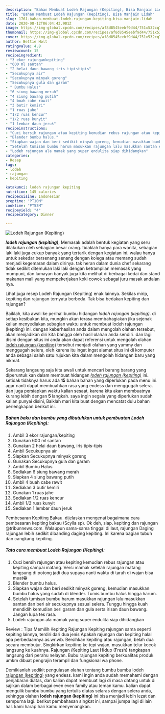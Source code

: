 ```yaml
---
description: "Bahan Membuat Lodeh Rajungan (Kepiting), Bisa Manjain Lidah"
title: "Bahan Membuat Lodeh Rajungan (Kepiting), Bisa Manjain Lidah"
slug: 1761-bahan-membuat-lodeh-rajungan-kepiting-bisa-manjain-lidah
date: 2020-08-12T06:04:43.901Z
image: https://img-global.cpcdn.com/recipes/af8d8545eebf9d44/751x532cq70/lodeh-rajungan-kepiting-foto-resep-utama.jpg
thumbnail: https://img-global.cpcdn.com/recipes/af8d8545eebf9d44/751x532cq70/lodeh-rajungan-kepiting-foto-resep-utama.jpg
cover: https://img-global.cpcdn.com/recipes/af8d8545eebf9d44/751x532cq70/lodeh-rajungan-kepiting-foto-resep-utama.jpg
author: Bettie Holt
ratingvalue: 4.8
reviewcount: 15
recipeingredient:
- "3 ekor rajungankepiting"
- "600 ml santan"
- "2 helai daun bawang iris tipistipis"
- "Secukupnya air"
- "Secukupnya minyak goreng"
- "Secukupnya gula dan garam"
- " Bumbu Halus"
- "6 siung bawang merah"
- "4 siung bawang putih"
- "4 buah cabe rawit"
- "3 butir kemiri"
- "1 ruas jahe"
- "1/2 ruas kencur"
- "1/2 ruas kunyit"
- "1 lembar daun jeruk"
recipeinstructions:
- "Cuci bersih rajungan atau kepiting kemudian rebus rajungan atau kepiting sampai matang. Versi mamak setelah rajungan matang langsung di potong jadi dua supaya nanti waktu di taruh di wajan bisa muat😁"
- "Blender bumbu halus."
- "Siapkan wajan dan beri sedikit minyak goreng, kemudian masukkan bumbu halus yang sudah di blender. Tumis bumbu halus hingga harum."
- "Setelah tumisan bumbu harum masukkan rajungan lalu masukkan santan dan beri air secukupnya sesuai selera. Tunggu hingga kuah mendidih kemudian beri garam dan gula serta irisan daun bawang. Jangan lupa tes rasa."
- "Lodeh rajungan ala mamak yang super endulita siap dihidangkan"
categories:
- Resep
tags:
- lodeh
- rajungan
- kepiting

katakunci: lodeh rajungan kepiting 
nutrition: 145 calories
recipecuisine: Indonesian
preptime: "PT10M"
cooktime: "PT53M"
recipeyield: "4"
recipecategory: Dinner

---
```



![Lodeh Rajungan (Kepiting)](https://img-global.cpcdn.com/recipes/af8d8545eebf9d44/751x532cq70/lodeh-rajungan-kepiting-foto-resep-utama.jpg)

<b><i>lodeh rajungan (kepiting)</i></b>, Memasak adalah bentuk kegiatan yang seru dilakukan oleh sebagian besar orang. tidaklah hanya para wanita, sebagian laki laki juga cukup banyak yang tertarik dengan kegiatan ini. walau hanya untuk sekedar bersenang senang dengan kolega atau memang sudah menjadi kegemaran dalam dirinya. tak heran dalam dunia chef sekarang tidak sedikit ditemukan laki laki dengan ketrampilan memasak yang mumpuni, dan lumayan banyak juga kita melihat di berbagai kedai dan stand makanan mall yang mempekerjakan koki cowok sebagai juru masak andalan nya.

Lihat juga resep Lodeh Rajungan (Kepiting) enak lainnya. Sekilas mirip, kepiting dan rajungan ternyata berbeda. Tak bisa bedakan kepiting dan rajungan?

Baiklah, kita awali ke perihal bumbu hidangan <i>lodeh rajungan (kepiting)</i>. di setiap kesibukan kita, mungkin akan terasa membahagiakan jika sejenak kalian menyediakan sebagian waktu untuk membuat lodeh rajungan (kepiting) ini. dengan keberhasilan anda dalam mengolah olahan tersebut, akan menjadikan diri kita bangga oleh hasil olahan anda sendiri. dan lagi disini dengan situs ini anda akan dapat referensi untuk mengolah olahan <u>lodeh rajungan (kepiting)</u> tersebut menjadi olahan yang yummy dan menggugah selera, oleh karena itu ingat ingat alamat situs ini di komputer anda sebagai salah satu rujukan kita dalam mengolah hidangan baru yang nikmat.


Sekarang langsung saja kita awali untuk mencari barang barang yang diperuntuk kan dalam membuat hidangan <u><i>lodeh rajungan (kepiting)</i></u> ini. setidak tidaknya harus ada <b>15</b> bahan bahan yang diperlukan pada menu ini. agar nanti dapat membuahkan rasa yang endess dan menggugah selera. dan juga persiapkan waktu kalian sesaat, karena kita akan membuatnya kurang lebih dengan <b>5</b> langkah. saya ingin segala yang diperlukan sudah kalian punyai disini, Baiklah mari kita buat dengan mencatat dulu bahan perlengkapan berikut ini.

<!--inarticleads1-->

##### Bahan baku dan bumbu yang dibutuhkan untuk pembuatan Lodeh Rajungan (Kepiting):

1. Ambil 3 ekor rajungan/kepiting
1. Gunakan 600 ml santan
1. Gunakan 2 helai daun bawang, iris tipis-tipis
1. Ambil Secukupnya air
1. Siapkan Secukupnya minyak goreng
1. Gunakan Secukupnya gula dan garam
1. Ambil  Bumbu Halus
1. Sediakan 6 siung bawang merah
1. Siapkan 4 siung bawang putih
1. Ambil 4 buah cabe rawit
1. Sediakan 3 butir kemiri
1. Gunakan 1 ruas jahe
1. Sediakan 1/2 ruas kencur
1. Ambil 1/2 ruas kunyit
1. Sediakan 1 lembar daun jeruk


Pembesaran Kepiting Bakau. dijelaskan mengenai bagaimana cara pembesaran kepiting bakau (Scylla sp). Ok deh, siap. kepiting dan rajungan @tribunnews.com. Walaupun sama-sama tinggal di laut, rajungan Daging rajungan lebih sedikit dibanding daging kepiting. Ini karena bagian tubuh dan cangkang kepiting. 

<!--inarticleads2-->

##### Tata cara membuat Lodeh Rajungan (Kepiting):

1. Cuci bersih rajungan atau kepiting kemudian rebus rajungan atau kepiting sampai matang. Versi mamak setelah rajungan matang langsung di potong jadi dua supaya nanti waktu di taruh di wajan bisa muat😁
1. Blender bumbu halus.
1. Siapkan wajan dan beri sedikit minyak goreng, kemudian masukkan bumbu halus yang sudah di blender. Tumis bumbu halus hingga harum.
1. Setelah tumisan bumbu harum masukkan rajungan lalu masukkan santan dan beri air secukupnya sesuai selera. Tunggu hingga kuah mendidih kemudian beri garam dan gula serta irisan daun bawang. Jangan lupa tes rasa.
1. Lodeh rajungan ala mamak yang super endulita siap dihidangkan


Review : Tips Memilih Kepiting Rajungan Kepiting rajungan sama seperti kepiting lainnya, terdiri dari dua jenis Apakah rajungan dan kepiting halal apa perbedaannya as.wr.wb. Bersihkan kepiting atau rajungan, belah dua secara membujur. Singkirkan kepiting ke tepi wajan, masukkan telur kocok langsung ke kuahnya. Rajungan /Kepiting Laut Hidup (Fresh) tangkapan langsung dari perahu nelayan. Bubu rajungan kepiting berkualitas produk umkm dibuat pengrajin terampil dan fungsional wa phone. 

Demikianlah sedikit pengulasan olahan tentang bumbu bumbu <u>lodeh rajungan (kepiting)</u> yang endess. kami ingin anda sudah memahami dengan penjabaran diatas, dan kalian dapat membuat lagi di masa datang untuk di sajikan dalam berbagai even even family atau teman kamu. kalian dapat mengulik bumbu bumbu yang tertulis diatas selaras dengan selera anda, sehingga olahan <b>lodeh rajungan (kepiting)</b> ini bisa menjadi lebih lezat dan sempurna lagi. berikut pembahasan singkat ini, sampai jumpa lagi di lain hal. kami harap hari kamu menyenangkan.
